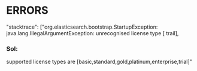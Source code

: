 # ERRORS

"stacktrace": ["org.elasticsearch.bootstrap.StartupException: java.lang.IllegalArgumentException: unrecognised license type [ trail], 

### Sol: 

supported license types are [basic,standard,gold,platinum,enterprise,trial]"


